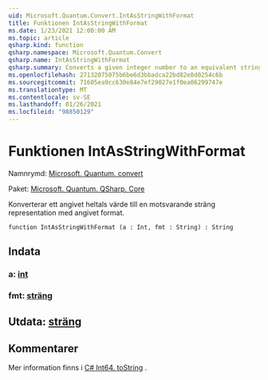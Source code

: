 ```yaml
---
uid: Microsoft.Quantum.Convert.IntAsStringWithFormat
title: Funktionen IntAsStringWithFormat
ms.date: 1/23/2021 12:00:00 AM
ms.topic: article
qsharp.kind: function
qsharp.namespace: Microsoft.Quantum.Convert
qsharp.name: IntAsStringWithFormat
qsharp.summary: Converts a given integer number to an equivalent string representation, using the given format.
ms.openlocfilehash: 27132075075b6be6d3bbadca22bd82e8d0254c6b
ms.sourcegitcommit: 71605ea9cc630e84e7ef29027e1f0ea06299747e
ms.translationtype: MT
ms.contentlocale: sv-SE
ms.lasthandoff: 01/26/2021
ms.locfileid: "98850129"
---
```

# <a name="intasstringwithformat-function"></a>Funktionen IntAsStringWithFormat

Namnrymd: [Microsoft. Quantum. convert](xref:Microsoft.Quantum.Convert)

Paket: [Microsoft. Quantum. QSharp. Core](https://nuget.org/packages/Microsoft.Quantum.QSharp.Core)


Konverterar ett angivet heltals värde till en motsvarande sträng representation med angivet format.

```qsharp
function IntAsStringWithFormat (a : Int, fmt : String) : String
```


## <a name="input"></a>Indata

### <a name="a--int"></a>a: [int](xref:microsoft.quantum.lang-ref.int)




### <a name="fmt--string"></a>fmt: [sträng](xref:microsoft.quantum.lang-ref.string)





## <a name="output--string"></a>Utdata: [sträng](xref:microsoft.quantum.lang-ref.string)



## <a name="remarks"></a>Kommentarer

Mer information finns i [C# Int64. toString](https://docs.microsoft.com/dotnet/api/system.int64.tostring?view=netframework-4.7.1#System_Int64_ToString_System_String_) .
